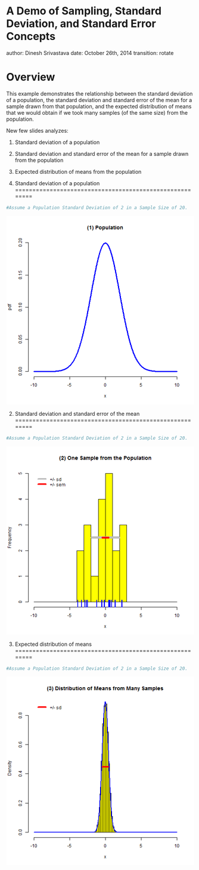 A Demo of Sampling, Standard Deviation, and Standard Error Concepts
========================================================
author: Dinesh Srivastava
date: October 26th, 2014
transition: rotate

Overview
========================================================

This example demonstrates the relationship between the standard deviation of a population, the standard deviation and standard error of the mean for a sample drawn from that population, and the expected distribution of means that we would obtain if we took many samples (of the same size) from the population.

New few slides analyzes:

1. Standard deviation of a population
2. Standard deviation and standard error of the mean for a sample drawn from the population
3. Expected distribution of means from the population

1. Standard deviation of a population
========================================================

```r
#Assume a Population Standard Deviation of 2 in a Sample Size of 20.
```

![plot of chunk unnamed-chunk-2](DDPPRJ-figure/unnamed-chunk-2-1.png) 


2. Standard deviation and standard error of the mean
========================================================


```r
#Assume a Population Standard Deviation of 2 in a Sample Size of 20.
```

![plot of chunk unnamed-chunk-4](DDPPRJ-figure/unnamed-chunk-4-1.png) 


3. Expected distribution of means
========================================================


```r
#Assume a Population Standard Deviation of 2 in a Sample Size of 20.
```

![plot of chunk unnamed-chunk-6](DDPPRJ-figure/unnamed-chunk-6-1.png) 
